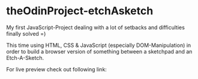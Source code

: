 # theOdinProject-etchAsketch

My first JavaScript-Project dealing with a lot of setbacks and difficulties finally solved =) 

This time using HTML, CSS & JavaScript (especially DOM-Manipulation) in order to build a browser version of something between a sketchpad and an Etch-A-Sketch.

For live preview check out following link:
